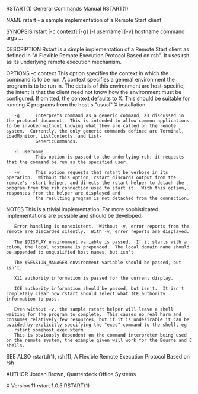 RSTART(1)                                                                                                                                       General Commands Manual                                                                                                                                       RSTART(1)

NAME
       rstart - a sample implementation of a Remote Start client

SYNOPSIS
       rstart [-c context] [-g] [-l username] [-v] hostname command args ...

DESCRIPTION
       Rstart is a simple implementation of a Remote Start client as defined in "A Flexible Remote Execution Protocol Based on rsh".  It uses rsh as its underlying remote execution mechanism.

OPTIONS
       -c context
               This  option  specifies  the context in which the command is to be run.  A context specifies a general environment the program is to be run in.  The details of this environment are host-specific; the intent is that the client need not know how the environment must be configured.  If omitted, the
               context defaults to X.  This should be suitable for running X programs from the host's "usual" X installation.

       -g      Interprets command as a generic command, as discussed in the protocol document.  This is intended to allow common applications to be invoked without knowing what they are called on the remote system.  Currently, the only generic commands defined are Terminal, LoadMonitor, ListContexts, and List‐
               GenericCommands.

       -l username
               This option is passed to the underlying rsh; it requests that the command be run as the specified user.

       -v      This option requests that rstart be verbose in its operation.  Without this option, rstart discards output from the remote's rstart helper, and directs the rstart helper to detach the program from the rsh connection used to start it.  With this option, responses from the helper are displayed and
               the resulting program is not detached from the connection.

NOTES
       This is a trivial implementation.  Far more sophisticated implementations are possible and should be developed.

       Error handling is nonexistent.  Without -v, error reports from the remote are discarded silently.  With -v, error reports are displayed.

       The $DISPLAY environment variable is passed.  If it starts with a colon, the local hostname is prepended.  The local domain name should be appended to unqualified host names, but isn't.

       The $SESSION_MANAGER environment variable should be passed, but isn't.

       X11 authority information is passed for the current display.

       ICE authority information should be passed, but isn't.  It isn't completely clear how rstart should select what ICE authority information to pass.

       Even without -v, the sample rstart helper will leave a shell waiting for the program to complete.  This causes no real harm and consumes relatively few resources, but if it is undesirable it can be avoided by explicitly specifying the "exec" command to the shell, eg
       rstart somehost exec xterm
       This is obviously dependent on the command interpreter being used on the remote system; the example given will work for the Bourne and C shells.

SEE ALSO
       rstartd(1), rsh(1), A Flexible Remote Execution Protocol Based on rsh

AUTHOR
       Jordan Brown, Quarterdeck Office Systems

X Version 11                                                                                                                                          rstart 1.0.5                                                                                                                                            RSTART(1)
